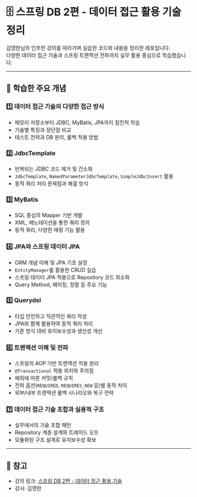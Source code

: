 # 🗄️ 스프링 DB 2편 - 데이터 접근 활용 기술 정리

김영한님의 인프런 강의를 따라가며 실습한 코드와 내용을 정리한 레포입니다.  
다양한 데이터 접근 기술과 스프링 트랜잭션 전파까지 실무 활용 중심으로 학습했습니다.

---

## 📘 학습한 주요 개념

### 1️⃣ 데이터 접근 기술의 다양한 접근 방식

* 메모리 저장소부터 JDBC, MyBatis, JPA까지 점진적 학습
* 기술별 특징과 장단점 비교
* 테스트 전략과 DB 분리, 롤백 적용 방법

### 2️⃣ JdbcTemplate

* 반복되는 JDBC 코드 제거 및 간소화
* `JdbcTemplate`, `NamedParameterJdbcTemplate`, `SimpleJdbcInsert` 활용
* 동적 쿼리 처리 문제점과 해결 방식

### 3️⃣ MyBatis

* SQL 중심의 Mapper 기반 개발
* XML, 애노테이션을 통한 쿼리 정의
* 동적 쿼리, 다양한 매핑 기능 활용

### 4️⃣ JPA와 스프링 데이터 JPA

* ORM 개념 이해 및 JPA 기초 설정
* `EntityManager`를 활용한 CRUD 실습
* 스프링 데이터 JPA 적용으로 Repository 코드 최소화
* Query Method, 페이징, 정렬 등 주요 기능

### 5️⃣ Querydsl

* 타입 안전하고 직관적인 쿼리 작성
* JPA와 함께 활용하여 동적 쿼리 처리
* 기존 방식 대비 유지보수성과 생산성 개선

### 6️⃣ 트랜잭션 이해 및 전파

* 스프링의 AOP 기반 트랜잭션 적용 원리
* `@Transactional` 적용 위치와 주의점
* 예외에 따른 커밋/롤백 규칙
* 전파 옵션(`REQUIRED`, `REQUIRES_NEW` 등)별 동작 차이
* 외부/내부 트랜잭션 롤백 시나리오와 복구 전략

### 7️⃣ 데이터 접근 기술 조합과 실용적 구조

* 실무에서의 기술 조합 패턴
* Repository 계층 설계와 트레이드 오프
* 모듈화된 구조 설계로 유지보수성 확보

---

## 🔗 참고

* 강의 링크: [스프링 DB 2편 - 데이터 접근 활용 기술](https://www.inflearn.com/course/%EC%8A%A4%ED%94%84%EB%A7%81-db-2)
* 강사: 김영한
